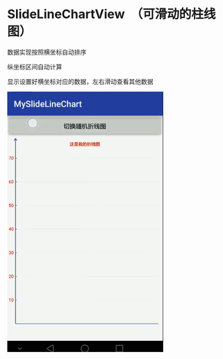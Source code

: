 # SlideLineChartView  （可滑动的柱线图）  
数据实现按照横坐标自动排序  

纵坐标区间自动计算  

显示设置好横坐标对应的数据，左右滑动查看其他数据  

![Image text](https://github.com/AndroidCloud/SlideLineChartView/blob/master/DemoImg/GIF.gif)
